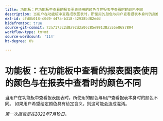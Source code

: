```yaml
---
title: 功能板：在功能板中查看的报表图表使用的颜色与在报表中查看时的颜色不同
description: 当用户在功能板中查看报表图表时，所使用的颜色与用户查看报表本身时的颜色不同。 如果用户希望给定颜色具有给定含义，则这可能会造成混淆。
exl-id: cfd8b018-c0d9-447a-b318-42938bd82edd
hidefromtoc: true
source-git-commit: 73a7173c2d8a92d2a06285e99138a555e8687894
workflow-type: tm+mt
source-wordcount: '114'
ht-degree: 0%

---
```


# 功能板：在功能板中查看的报表图表使用的颜色与在报表中查看时的颜色不同

当用户在功能板中查看报表图表时，所使用的颜色与用户查看报表本身时的颜色不同。 如果用户希望给定颜色具有给定含义，则这可能会造成混淆。

_第一次报告是在2022年7月19日。_
